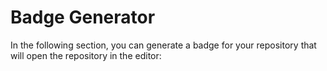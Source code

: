 # Badge Generator

In the following section, you can generate a badge for your repository that will open the repository in the editor:

<badgegenerator />
